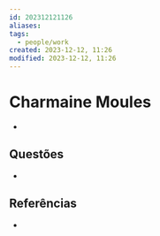 ```yaml
---
id: 202312121126
aliases: 
tags:
  - people/work
created: 2023-12-12, 11:26
modified: 2023-12-12, 11:26
---
```

# Charmaine Moules
<!-- Main content of my thoughts really -->

- 

## Questões
<!-- What remains for you to consider? --> 

- 

## Referências
<!-- Links to pages not referenced in the content -->

- 